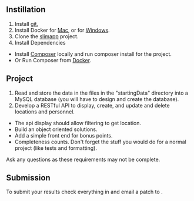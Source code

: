 ## Instillation
 1. Install [git.](https://git-scm.com/book/en/v2/Getting-Started-Installing-Git)
 2. Install Docker for [Mac](https://docs.docker.com/docker-for-mac/install/), or for [Windows](https://docs.docker.com/docker-for-windows/install/).
 3. Clone the [slimapp](git@github.com:jbuchmillerRio/slimApp.git) project.
 4. Install Dependencies 
   * Install [Composer](https://symfony.com/doc/2.5/cookbook/composer.html) locally and run composer install for the project.
   * Or Run Composer from [Docker](https://docs.docker.com/samples/library/composer/).

## Project
 1. Read and store the data in the files in the "startingData" directory into a MySQL database (you will have to design and create the database).
 2. Develop a RESTful API to display, create, and update and delete locations and personnel.
   * The api display should allow filtering to get location.
   * Build an object oriented solutions.
   * Add a simple front end for bonus points.
   * Completeness counts. Don't forget the stuff you would do for a normal project (like tests and formatting). 
 
 Ask any questions as these requirements may not be complete.
  
## Submission
 To submit your results check everything in and email a patch to <EMAIL TBD>.